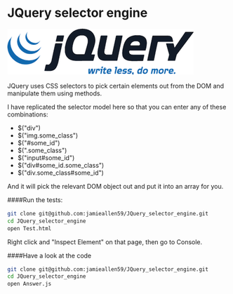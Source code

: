 JQuery selector engine
======================

![](jquery.png)

JQuery uses CSS selectors to pick certain elements out from the DOM and manipulate them using methods.

I have replicated the selector model here so that you can enter any of these combinations:

- $("div")
- $("img.some_class")
- $("#some_id")
- $(".some_class")
- $("input#some_id")
- $("div#some_id.some_class")
- $("div.some_class#some_id")

And it will pick the relevant DOM object out and put it into an array for you.

####Run the tests:
```sh
git clone git@github.com:jamieallen59/JQuery_selector_engine.git
cd JQuery_selector_engine
open Test.html
```
Right click and "Inspect Element" on that page, then go to Console.

####Have a look at the code
```sh
git clone git@github.com:jamieallen59/JQuery_selector_engine.git
cd JQuery_selector_engine
open Answer.js
```